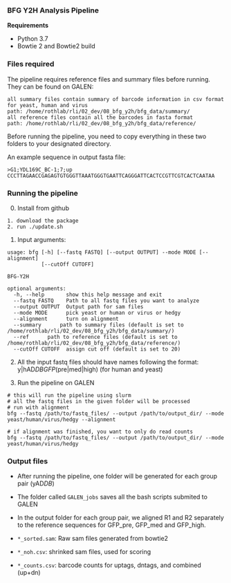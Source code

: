 ### BFG Y2H Analysis Pipeline ###

**Requirements**

* Python 3.7
* Bowtie 2 and Bowtie2 build

### Files required ###

The pipeline requires reference files and summary files before running. They can be found on GALEN: 
```
all summary files contain summary of barcode information in csv format for yeast, human and virus
path: /home/rothlab/rli/02_dev/08_bfg_y2h/bfg_data/summary/
all reference files contain all the barcodes in fasta format
path: /home/rothlab/rli/02_dev/08_bfg_y2h/bfg_data/reference/
```
Before running the pipeline, you need to copy everything in these two folders to your designated directory.

An example sequence in output fasta file:
```
>G1;YDL169C_BC-1;7;up
CCCTTAGAACCGAGAGTGTGGGTTAAATGGGTGAATTCAGGGATTCACTCCGTTCGTCACTCAATAA
```

### Running the pipeline  ###

0. Install from github
```
1. download the package 
2. run ./update.sh
```

1. Input arguments: 
```
usage: bfg [-h] [--fastq FASTQ] [--output OUTPUT] --mode MODE [--alignment]
           [--cutOff CUTOFF]

BFG-Y2H

optional arguments:
  -h, --help       show this help message and exit
  --fastq FASTQ    Path to all fastq files you want to analyze
  --output OUTPUT  Output path for sam files
  --mode MODE      pick yeast or human or virus or hedgy
  --alignment      turn on alignment
  --summary      path to summary files (default is set to /home/rothlab/rli/02_dev/08_bfg_y2h/bfg_data/summary/)
  --ref      path to reference files (default is set to /home/rothlab/rli/02_dev/08_bfg_y2h/bfg_data/reference/)
  --cutOff CUTOFF  assign cut off (default is set to 20)
```

2. All the input fastq files should have names following the format: y|hAD*DB*_GFP_(pre|med|high) (for human and yeast) 

3. Run the pipeline on GALEN
```
# this will run the pipeline using slurm         
# all the fastq files in the given folder will be processed
# run with alignment 
bfg --fastq /path/to/fastq_files/ --output /path/to/output_dir/ --mode yeast/human/virus/hedgy --alignment

# if alignment was finished, you want to only do read counts
bfg --fastq /path/to/fastq_files/ --output /path/to/output_dir/ --mode yeast/human/virus/hedgy
```

### Output files  ###

* After running the pipeline, one folder will be generated for each group pair (yAD*DB*)

* The folder called `GALEN_jobs` saves all the bash scripts submited to GALEN
  
* In the output folder for each group pair, we aligned R1 and R2 separately to the reference sequences for GFP_pre, GFP_med and GFP_high.

* `*_sorted.sam`: Raw sam files generated from bowtie2

* `*_noh.csv`: shrinked sam files, used for scoring

* `*_counts.csv`: barcode counts for uptags, dntags, and combined (up+dn)

